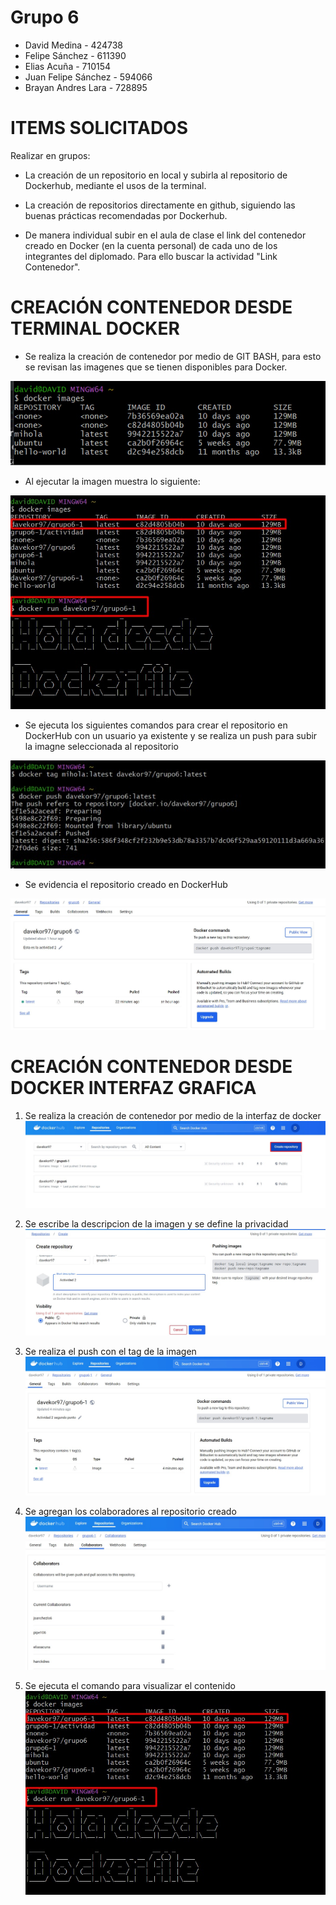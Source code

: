 # Grupo 6

- David Medina - 424738
- Felipe Sánchez - 611390
- Elias Acuña - 710154
- Juan Felipe Sánchez - 594066
- Brayan Andres Lara - 728895

# ITEMS SOLICITADOS

Realizar en grupos:

- La creación de un repositorio en local y subirla al repositorio de Dockerhub, mediante el usos de la terminal.

- La creación de repositorios directamente en github, siguiendo las buenas prácticas recomendadas por Dockerhub.

-  De manera individual subir en el aula de clase el link del contenedor creado en Docker (en la cuenta personal) de cada uno de los integrantes del diplomado. Para ello buscar la actividad "Link Contenedor".



# CREACIÓN CONTENEDOR DESDE TERMINAL DOCKER

* Se realiza la creación de contenedor por medio de GIT BASH, para esto se revisan las imagenes que se tienen disponibles para Docker.

![Imagen_1](https://github.com/jaiderospina/DEVSECOPS2024/blob/8c4ad2655d1b4d6572fc4cd117378355253a3edf/TAREA_2/GRUPO_6/Imagenes/Imagen1.jpg)

* Al ejecutar la imagen muestra lo siguiente:
<p align="center">
  <img src="https://github.com/jaiderospina/DEVSECOPS2024/blob/main/TAREA_2/GRUPO_6/Imagenes/Interfaz_5.jpg">
</p>

* Se ejecuta los siguientes comandos para crear el repositorio en DockerHub con un usuario ya existente y se realiza un push para subir la imagne seleccionada al repositorio
<p align="center">
  <img src="https://github.com/jaiderospina/DEVSECOPS2024/blob/main/TAREA_2/GRUPO_6/Imagenes/Creacion_terminal.jpg">
</p>

* Se evidencia el repositorio creado en DockerHub
<p align="center">
  <img src="https://github.com/jaiderospina/DEVSECOPS2024/blob/main/TAREA_2/GRUPO_6/Imagenes/Resultado_terminal.jpg">
</p>


# CREACIÓN CONTENEDOR DESDE DOCKER INTERFAZ GRAFICA

1. Se realiza la creación de contenedor por medio de la interfaz de docker
![Interfaz_1](https://github.com/jaiderospina/DEVSECOPS2024/blob/main/TAREA_2/GRUPO_6/Imagenes/Interfaz_1.jpg)

2. Se escribe la descripcion de la imagen y se define la privacidad
![Interfaz_2](https://github.com/jaiderospina/DEVSECOPS2024/blob/main/TAREA_2/GRUPO_6/Imagenes/Interfaz_2.jpg)

3. Se realiza el push con el tag de la imagen
![Interfaz_3](https://github.com/jaiderospina/DEVSECOPS2024/blob/main/TAREA_2/GRUPO_6/Imagenes/Interfaz_3.jpg)

4. Se agregan los colaboradores al repositorio creado
![Interfaz_4](https://github.com/jaiderospina/DEVSECOPS2024/blob/main/TAREA_2/GRUPO_6/Imagenes/Interfaz_4.jpg)

5. Se ejecuta el comando para visualizar el contenido
![Interfaz_5](https://github.com/jaiderospina/DEVSECOPS2024/blob/main/TAREA_2/GRUPO_6/Imagenes/Interfaz_5.jpg)



